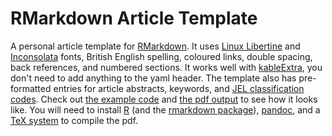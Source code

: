 # RMarkdown Article Template

A personal article template for [RMarkdown](http://rmarkdown.rstudio.com/). It uses [Linux Libertine](http://www.linuxlibertine.org/) and [Inconsolata](https://fonts.google.com/specimen/Inconsolata) fonts, British English spelling, coloured links, double spacing, back references, and numbered sections. It works well with [kableExtra](https://github.com/haozhu233/kableExtra), you don't need to add anything to the yaml header. The template also has pre-formatted entries for article abstracts, keywords, and [JEL classification codes](https://www.aeaweb.org/econlit/jelCodes.php?view=jel). Check out [the example code](https://raw.githubusercontent.com/danilofreire/rmarkdown-article-template/master/article.Rmd) and [the pdf output](https://github.com/danilofreire/rmarkdown-article-template/blob/master/article.pdf) to see how it looks like. You will need to install [R](https://www.r-project.org/) (and the [rmarkdown package](https://cran.r-project.org/package=rmarkdown)), [pandoc](http://pandoc.org/), and a [TeX system](https://www.latex-project.org/get/) to compile the pdf. 
